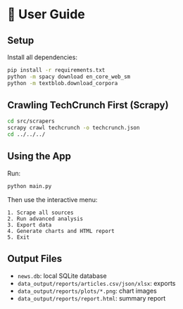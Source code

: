 # 📖 User Guide

## Setup

Install all dependencies:

```bash
pip install -r requirements.txt
python -m spacy download en_core_web_sm
python -m textblob.download_corpora
```

## Crawling TechCrunch First (Scrapy)

```bash
cd src/scrapers
scrapy crawl techcrunch -o techcrunch.json
cd ../../../
```

## Using the App

Run:

```bash
python main.py
```

Then use the interactive menu:

```
1. Scrape all sources
2. Run advanced analysis
3. Export data
4. Generate charts and HTML report
5. Exit
```

## Output Files

- `news.db`: local SQLite database
- `data_output/reports/articles.csv/json/xlsx`: exports
- `data_output/reports/plots/*.png`: chart images
- `data_output/reports/report.html`: summary report
